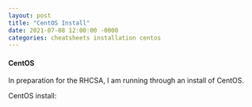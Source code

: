 ```yaml
---
layout: post
title: "CentOS Install"
date: 2021-07-08 12:00:00 -0000
categories: cheatsheets installation centos
---
```


#### CentOS

In preparation for the RHCSA, I am running through an install of CentOS.


CentOS install:
